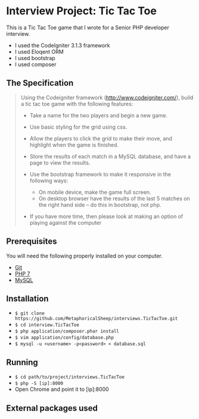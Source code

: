 # Interview Project: Tic Tac Toe

This is a Tic Tac Toe game that I wrote for a Senior PHP developer interview.

* I used the CodeIgniter 3.1.3 framework
* I used Eloqent ORM
* I used bootstrap
* I used composer


## The Specification

> Using the Codeigniter framework (http://www.codeigniter.com/), build a tic tac toe game with the following features:
> * Take a name for the two players and begin a new game.
> * Use basic styling for the grid using css.
> * Allow the players to click the grid to make their move, and highlight when the game is finished.
> * Store the results of each match in a MySQL database, and have a page to view the results.
> * Use the bootstrap framework to make it responsive in the following ways:
>   * On mobile device, make the game full screen.
>   * On desktop browser have the results of the last 5 matches on the right hand side – do this in bootstrap, not php.
>
> * If you have more time, then please look at making an option of playing against the computer


## Prerequisites

You will need the following properly installed on your computer.

* [Git](http://git-scm.com/)
* [PHP 7](http://php.net/downloads.php)
* [MySQL](http://dev.mysql.com/downloads/)


## Installation

* `$ git clone https://github.com/MetaphoricalSheep/interviews.TicTacToe.git`
* `$ cd interview.TicTacToe`
* `$ php application/composer.phar install`
* `$ vim application/config/database.php`
* `$ mysql -u <username> -p<password> < database.sql`


## Running

* `$ cd path/to/project/interviews.TicTacToe`
* `$ php -S [ip]:8000`
* Open Chrome and point it to [ip]:8000


## External packages used
